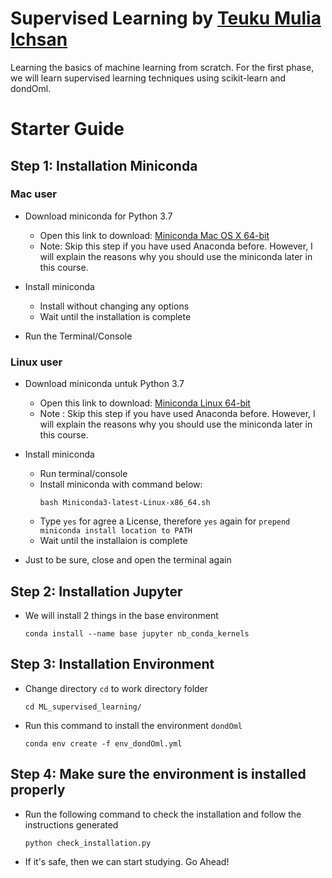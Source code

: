 # Supervised Learning by [Teuku Mulia Ichsan](https://github.com/teukumulya-ichsan) 
Learning the basics of machine learning from scratch. For the first phase, we will learn supervised learning techniques using scikit-learn and dondOml.

# Starter Guide

## Step 1: Installation Miniconda

### **Mac user**
- Download miniconda for Python 3.7
    - Open this link to download: [Miniconda Mac OS X 64-bit](https://repo.anaconda.com/miniconda/Miniconda3-latest-MacOSX-x86_64.pkg)
    - Note: Skip this step if you have used Anaconda before. However, I will explain the reasons why you should use the miniconda later in this course.

- Install miniconda
    - Install without changing any options
    - Wait until the installation is complete

- Run the Terminal/Console

### **Linux user**
- Download miniconda untuk Python 3.7
    - Open this link to download: [Miniconda Linux 64-bit](https://repo.anaconda.com/miniconda/Miniconda3-latest-Linux-x86_64.sh)
    - Note : Skip this step if you have used Anaconda before. However, I will explain the reasons why you should use the miniconda later in this course.
    
- Install miniconda
    - Run terminal/console
    - Install miniconda with command below:
        ```
        bash Miniconda3-latest-Linux-x86_64.sh
        ```
    - Type `yes` for agree a License, therefore `yes` again for  `prepend miniconda install location to PATH`
    - Wait until the installaion is complete
    
- Just to be sure, close and open the terminal again

## Step 2: Installation Jupyter 
- We will install 2 things in the base environment
    ```
    conda install --name base jupyter nb_conda_kernels
    ```

## Step 3: Installation Environment
- Change directory `cd` to work directory folder
    ```
    cd ML_supervised_learning/
    ```
- Run this command to install the environment `dondOml`
    ```
    conda env create -f env_dondOml.yml
    ```

## Step 4: Make sure the environment is installed properly
- Run the following command to check the installation and follow the instructions generated
    ```
    python check_installation.py
    ```
- If it's safe, then we can start studying. Go Ahead!
